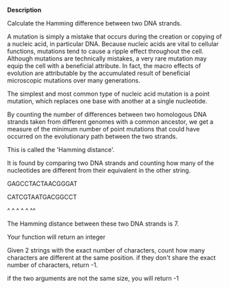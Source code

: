 **Description**


Calculate the Hamming difference between two DNA strands.

A mutation is simply a mistake that occurs during the creation or
copying of a nucleic acid, in particular DNA. Because nucleic acids are
vital to cellular functions, mutations tend to cause a ripple effect
throughout the cell. Although mutations are technically mistakes, a very
rare mutation may equip the cell with a beneficial attribute. In fact,
the macro effects of evolution are attributable by the accumulated
result of beneficial microscopic mutations over many generations.

The simplest and most common type of nucleic acid mutation is a point
mutation, which replaces one base with another at a single nucleotide.

By counting the number of differences between two homologous DNA strands
taken from different genomes with a common ancestor, we get a measure of
the minimum number of point mutations that could have occurred on the
evolutionary path between the two strands.

This is called the 'Hamming distance'.

It is found by comparing two DNA strands and counting how many of the
nucleotides are different from their equivalent in the other string.

GAGCCTACTAACGGGAT

CATCGTAATGACGGCCT

^ ^ ^  ^ ^    ^^


The Hamming distance between these two DNA strands is 7.

Your function will return an integer

Given 2 strings with the exact number of characters, count how many characters are different at the same position. if they don't share the exact number of characters, return -1.

if the two arguments are not the same size, you will return -1
